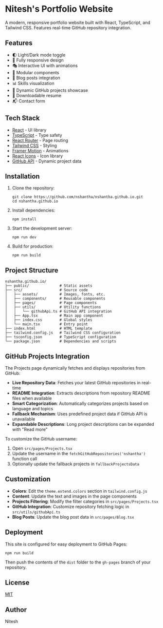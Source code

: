 # Nitesh's Portfolio Website

A modern, responsive portfolio website built with React, TypeScript, and Tailwind CSS. Features real-time GitHub repository integration.

## Features

- 🌓 Light/Dark mode toggle
- 📱 Fully responsive design
- 🎭 Interactive UI with animations
- 🧩 Modular components
- 📝 Blog posts integration
- 📊 Skills visualization
- 📁 Dynamic GitHub projects showcase
- 📄 Downloadable resume
- 📬 Contact form

## Tech Stack

- [React](https://reactjs.org/) - UI library
- [TypeScript](https://www.typescriptlang.org/) - Type safety
- [React Router](https://reactrouter.com/) - Page routing
- [Tailwind CSS](https://tailwindcss.com/) - Styling
- [Framer Motion](https://www.framer.com/motion/) - Animations
- [React Icons](https://react-icons.github.io/react-icons/) - Icon library
- [GitHub API](https://docs.github.com/en/rest) - Dynamic project data

## Installation

1. Clone the repository:
   ```
   git clone https://github.com/nshantha/nshantha.github.io.git
   cd nshantha.github.io
   ```

2. Install dependencies:
   ```
   npm install
   ```

3. Start the development server:
   ```
   npm run dev
   ```

4. Build for production:
   ```
   npm run build
   ```

## Project Structure

```
nshantha.github.io/
├── public/              # Static assets
├── src/                 # Source code
│   ├── assets/          # Images, fonts, etc.
│   ├── components/      # Reusable components
│   ├── pages/           # Page components
│   ├── utils/           # Utility functions
│   │   └── githubApi.ts # GitHub API integration
│   ├── App.tsx          # Main app component
│   ├── index.css        # Global styles
│   └── main.tsx         # Entry point
├── index.html           # HTML template
├── tailwind.config.js   # Tailwind CSS configuration
├── tsconfig.json        # TypeScript configuration
└── package.json         # Dependencies and scripts
```

## GitHub Projects Integration

The Projects page dynamically fetches and displays repositories from GitHub:

- **Live Repository Data**: Fetches your latest GitHub repositories in real-time
- **README Integration**: Extracts descriptions from repository README files when available
- **Smart Categorization**: Automatically categorizes projects based on language and topics
- **Fallback Mechanism**: Uses predefined project data if GitHub API is unavailable
- **Expandable Descriptions**: Long project descriptions can be expanded with "Read more"

To customize the GitHub username:
1. Open `src/pages/Projects.tsx`
2. Update the username in the `fetchGitHubRepositories('nshantha')` function call
3. Optionally update the fallback projects in `fallbackProjectsData`

## Customization

- **Colors**: Edit the `theme.extend.colors` section in `tailwind.config.js`
- **Content**: Update the text and images in the page components
- **Projects Filtering**: Modify the filter categories in `src/pages/Projects.tsx`
- **GitHub Integration**: Customize repository fetching logic in `src/utils/githubApi.ts`
- **Blog Posts**: Update the blog post data in `src/pages/Blog.tsx`

## Deployment

This site is configured for easy deployment to GitHub Pages:

```
npm run build
```

Then push the contents of the `dist` folder to the `gh-pages` branch of your repository.

## License

[MIT](LICENSE)

## Author

Nitesh
